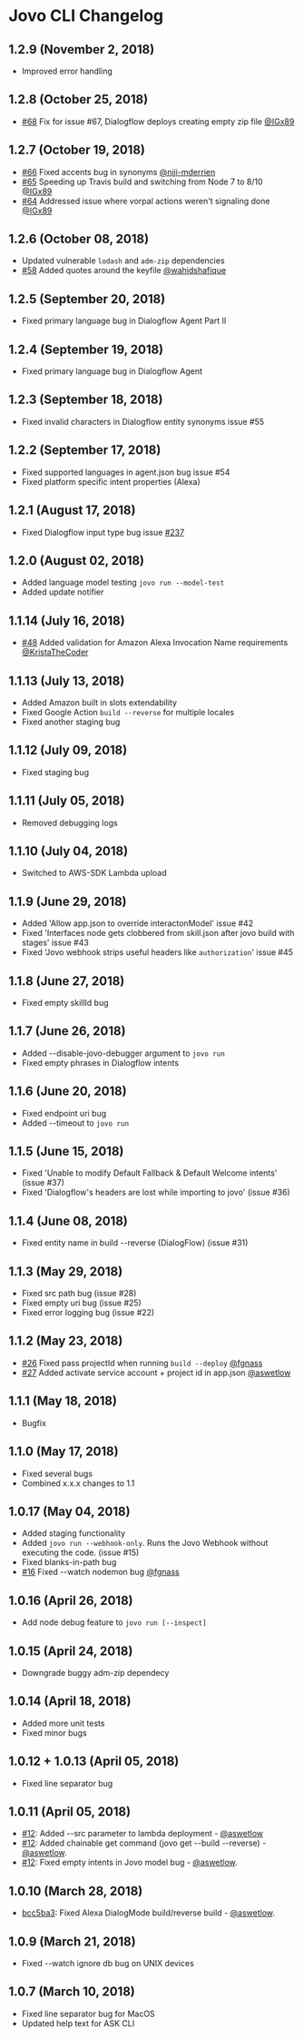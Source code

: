# Jovo CLI Changelog

## 1.2.9 (November 2, 2018)
* Improved error handling

## 1.2.8 (October 25, 2018)
* [#68](https://github.com/jovotech/jovo-cli/pull/68) Fix for issue #67, Dialogflow deploys creating empty zip file [@IGx89](https://github.com/IGx89)

## 1.2.7 (October 19, 2018)
* [#66](https://github.com/jovotech/jovo-cli/pull/66) Fixed accents bug in synonyms [@niji-mderrien](https://github.com/niji-mderrien)
* [#65](https://github.com/jovotech/jovo-cli/pull/65) Speeding up Travis build and switching from Node 7 to 8/10 [@IGx89](https://github.com/IGx89)
* [#64](https://github.com/jovotech/jovo-cli/pull/64) Addressed issue where vorpal actions weren't signaling done [@IGx89](https://github.com/IGx89)

## 1.2.6 (October 08, 2018)
* Updated vulnerable `lodash` and `adm-zip` dependencies
* [#58](https://github.com/jovotech/jovo-cli/pull/58) Added quotes around the keyfile [@wahidshafique](https://github.com/wahidshafique)


## 1.2.5 (September 20, 2018)
* Fixed primary language bug in Dialogflow Agent Part II

## 1.2.4 (September 19, 2018)
* Fixed primary language bug in Dialogflow Agent

## 1.2.3 (September 18, 2018)
* Fixed invalid characters in Dialogflow entity synonyms issue #55

## 1.2.2 (September 17, 2018)
* Fixed supported languages in agent.json bug issue #54
* Fixed platform specific intent properties (Alexa)


## 1.2.1 (August 17, 2018)
* Fixed Dialogflow input type bug issue  [#237](https://github.com/jovotech/jovo-framework-nodejs/issues/237) 

## 1.2.0 (August 02, 2018)
* Added language model testing `jovo run --model-test`
* Added update notifier

## 1.1.14 (July 16, 2018)
* [#48](https://github.com/jovotech/jovo-cli/pull/48) Added validation for Amazon Alexa Invocation Name requirements [@KristaTheCoder](https://github.com/KristaTheCoder)

## 1.1.13 (July 13, 2018)
* Added Amazon built in slots extendability
* Fixed Google Action `build --reverse` for multiple locales
* Fixed another staging bug

## 1.1.12 (July 09, 2018)
* Fixed staging bug

## 1.1.11 (July 05, 2018)
* Removed debugging logs

## 1.1.10 (July 04, 2018)
* Switched to AWS-SDK Lambda upload

## 1.1.9 (June 29, 2018)
* Added 'Allow app.json to override interactonModel' issue #42
* Fixed 'Interfaces node gets clobbered from skill.json after jovo build with stages' issue #43
* Fixed 'Jovo webhook strips useful headers like `authorization`' issue #45

## 1.1.8 (June 27, 2018)
* Fixed empty skillId bug

## 1.1.7 (June 26, 2018)
* Added --disable-jovo-debugger argument to `jovo run`
* Fixed empty phrases in Dialogflow intents

## 1.1.6 (June 20, 2018)
* Fixed endpoint uri bug
* Added --timeout <timeout> to `jovo run`

## 1.1.5 (June 15, 2018)
* Fixed 'Unable to modify Default Fallback & Default Welcome intents' (issue #37)
* Fixed 'Dialogflow's headers are lost while importing to jovo' (issue #36)


## 1.1.4 (June 08, 2018)
* Fixed entity name in build --reverse (DialogFlow) (issue #31)

## 1.1.3 (May 29, 2018)
* Fixed src path bug (issue #28)
* Fixed empty uri bug (issue #25)
* Fixed error logging bug (issue #22)


## 1.1.2 (May 23, 2018)
* [#26](https://github.com/jovotech/jovo-cli/pull/26) Fixed pass projectId when running `build --deploy` [@fgnass](https://github.com/fgnass)
* [#27](https://github.com/jovotech/jovo-cli/pull/27) Added activate service account + project id in app.json [@aswetlow](https://github.com/aswetlow)

## 1.1.1 (May 18, 2018)
* Bugfix

## 1.1.0 (May 17, 2018)
* Fixed several bugs
* Combined x.x.x changes to 1.1

## 1.0.17 (May 04, 2018)
* Added staging functionality
* Added `jovo run --webhook-only`. Runs the Jovo Webhook without executing the code. (issue #15)
* Fixed blanks-in-path bug
* [#16](https://github.com/jovotech/jovo-cli/pull/16) Fixed --watch nodemon bug [@fgnass](https://github.com/fgnass)


## 1.0.16 (April 26, 2018)
* Add node debug feature to ``` jovo run [--inspect] ```

## 1.0.15 (April 24, 2018)
* Downgrade buggy adm-zip dependecy

## 1.0.14 (April 18, 2018)
* Added more unit tests
* Fixed minor bugs

## 1.0.12 + 1.0.13 (April 05, 2018)
* Fixed line separator bug

## 1.0.11 (April 05, 2018)
* [#12](https://github.com/jovotech/jovo-cli/pull/12): Added --src parameter to lambda deployment - [@aswetlow](https://github.com/aswetlow)
* [#12](https://github.com/jovotech/jovo-cli/pull/12): Added chainable get command (jovo get --build --reverse) - [@aswetlow](https://github.com/aswetlow).
* [#12](https://github.com/jovotech/jovo-cli/pull/12): Fixed empty intents in Jovo model bug - [@aswetlow](https://github.com/aswetlow).

## 1.0.10 (March 28, 2018)
* [bcc5ba3](https://github.com/jovotech/jovo-cli/commit/bcc5ba37b514e2a35d65342b645e22178153aa5f):  Fixed Alexa DialogMode build/reverse build - [@aswetlow](https://github.com/aswetlow).


## 1.0.9 (March 21, 2018)
* Fixed --watch ignore db bug on UNIX devices

## 1.0.7 (March 10, 2018)
* Fixed line separator bug for MacOS
* Updated help text for ASK CLI
